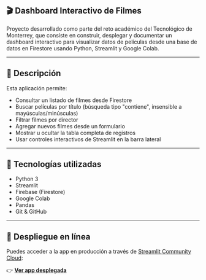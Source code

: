 ## 🎬 Dashboard Interactivo de Filmes

Proyecto desarrollado como parte del reto académico del Tecnológico de Monterrey, que consiste en construir, desplegar y documentar un dashboard interactivo para visualizar datos de películas desde una base de datos en Firestore usando Python, Streamlit y Google Colab.

---

## 📌 Descripción

Esta aplicación permite:

- Consultar un listado de filmes desde Firestore
- Buscar películas por título (búsqueda tipo "contiene", insensible a mayúsculas/minúsculas)
- Filtrar filmes por director
- Agregar nuevos filmes desde un formulario
- Mostrar u ocultar la tabla completa de registros
- Usar controles interactivos de Streamlit en la barra lateral

---

## 🧰 Tecnologías utilizadas

- Python 3
- Streamlit
- Firebase (Firestore)
- Google Colab
- Pandas
- Git & GitHub

---

## 🚀 Despliegue en línea

Puedes acceder a la app en producción a través de [Streamlit Community Cloud](https://share.streamlit.io/):

👉 **[Ver app desplegada](https://projectmovies-hhqhxm36fpx5gddklgrzrv.streamlit.app/)**  
